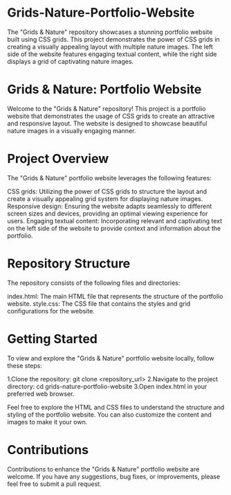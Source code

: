 # Grids-Nature-Portfolio-Website
The "Grids &amp; Nature" repository showcases a stunning portfolio website built using CSS grids. This project demonstrates the power of CSS grids in creating a visually appealing layout with multiple nature images. The left side of the website features engaging textual content, while the right side displays a grid of captivating nature images.
# Grids & Nature: Portfolio Website
Welcome to the "Grids & Nature" repository! This project is a portfolio website that demonstrates the usage of CSS grids to create an attractive and responsive layout. The website is designed to showcase beautiful nature images in a visually engaging manner.

# Project Overview
The "Grids & Nature" portfolio website leverages the following features:

CSS grids: Utilizing the power of CSS grids to structure the layout and create a visually appealing grid system for displaying nature images.
Responsive design: Ensuring the website adapts seamlessly to different screen sizes and devices, providing an optimal viewing experience for users.
Engaging textual content: Incorporating relevant and captivating text on the left side of the website to provide context and information about the portfolio.
# Repository Structure
The repository consists of the following files and directories:

index.html: The main HTML file that represents the structure of the portfolio website.
style.css: The CSS file that contains the styles and grid configurations for the website.


# Getting Started
To view and explore the "Grids & Nature" portfolio website locally, follow these steps:

1.Clone the repository: 
    git clone <repository_url>
2.Navigate to the project directory:
    cd grids-nature-portfolio-website
3.Open index.html in your preferred web browser.

Feel free to explore the HTML and CSS files to understand the structure and styling of the portfolio website. You can also customize the content and images to make it your own.



# Contributions
Contributions to enhance the "Grids & Nature" portfolio website are welcome. If you have any suggestions, bug fixes, or improvements, please feel free to submit a pull request.

